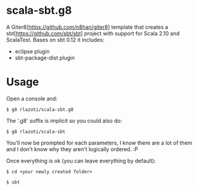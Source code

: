 scala-sbt.g8
============

A Giter8[https://github.com/n8han/giter8] template that creates a sbt[https://github.com/sbt/sbt] project with support for Scala 2.10 and ScalaTest.
Bases on sbt 0.12 it includes:

* eclipse plugin
* sbt-package-dist plugin

Usage
=====
Open a console and:

    $ g8 rlazoti/scala-sbt.g8

The '.g8' suffix is implicit so you could also do:

    $ g8 rlazoti/scala-sbt

You'll now be prompted for each parameters, I know there are a lot of them and I don't know why they aren't logically ordered. :P

Once everything is ok (you can leave everything by default):

    $ cd <your newly created folder>

    $ sbt